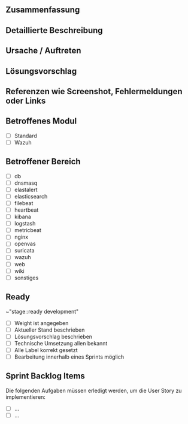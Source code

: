 ## Zusammenfassung

## Detaillierte Beschreibung

## Ursache / Auftreten

## Lösungsvorschlag

## Referenzen wie Screenshot, Fehlermeldungen oder Links

## Betroffenes Modul
- [ ] Standard
- [ ] Wazuh

## Betroffener Bereich
- [ ] db
- [ ] dnsmasq
- [ ] elastalert
- [ ] elasticsearch
- [ ] filebeat
- [ ] heartbeat
- [ ] kibana
- [ ] logstash
- [ ] metricbeat
- [ ] nginx
- [ ] openvas
- [ ] suricata
- [ ] wazuh
- [ ] web
- [ ] wiki
- [ ] sonstiges

## Ready
~"stage::ready development" 
- [ ] Weight ist angegeben
- [ ] Aktueller Stand beschrieben
- [ ] Lösungsvorschlag beschrieben
- [ ] Technische Umsetzung allen bekannt
- [ ] Alle Label korrekt gesetzt
- [ ] Bearbeitung innerhalb eines Sprints möglich

## Sprint Backlog Items
Die folgenden Aufgaben müssen erledigt werden, um die User Story zu implementieren:
- [ ] ...
- [ ] ...
